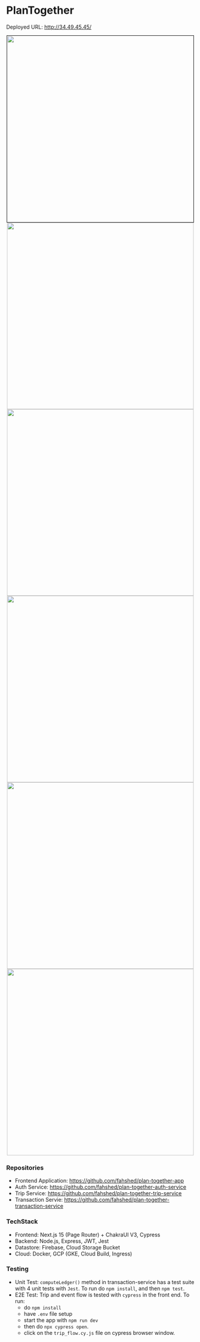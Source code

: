 # PlanTogether

Deployed URL: http://34.49.45.45/

<p align="center">
  <img src="https://github.com/user-attachments/assets/caef3fb2-ea0c-4bcc-a91c-09835647b13f" width="500" border="1px solid #ccc"/>
  <img src="https://github.com/user-attachments/assets/52892ef4-12fa-4d8e-9e32-08f8c46bf419" width="500"/>
  <img src="https://github.com/user-attachments/assets/7330fe74-183c-4466-86d2-244b735acad2" width="500"/>
  <img src="https://github.com/user-attachments/assets/1804a414-1355-49b2-886b-4eda6249f2b6" width="500"/>
  <img src="https://github.com/user-attachments/assets/eab16382-6d53-46c9-8300-5440e38f68c3" width="500"/>
  <img src="https://github.com/user-attachments/assets/6974317f-3529-438a-be77-79ba4ccd7f0e" width="500"/>
</p>

### Repositories

- Frontend Application: https://github.com/fahshed/plan-together-app
- Auth Service: https://github.com/fahshed/plan-together-auth-service
- Trip Service: https://github.com/fahshed/plan-together-trip-service
- Transaction Servie: https://github.com/fahshed/plan-together-transaction-service

### TechStack

- Frontend: Next.js 15 (Page Router) + ChakraUI V3, Cypress
- Backend: Node.js, Express, JWT, Jest
- Datastore: Firebase, Cloud Storage Bucket
- Cloud: Docker, GCP (GKE, Cloud Build, Ingress)

### Testing

- Unit Test: `computeLedger()` method in transaction-service has a test suite with 4 unit tests with `Jest`. To run do `npm install`, and then `npm test`.
- E2E Test: Trip and event flow is tested with `cypress` in the front end. To run:
  - do `npm install`
  - have `.env` file setup
  - start the app with `npm run dev`
  - then do `npx cypress open`.
  - click on the `trip_flow.cy.js` file on cypress browser window.
